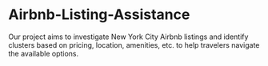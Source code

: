 # Airbnb-Listing-Assistance
Our project aims to investigate New York City Airbnb listings and identify clusters based on pricing, location, amenities, etc. to help travelers navigate the available options.
